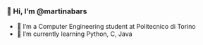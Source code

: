 ### 👋 Hi, I’m @martinabars
- 👀 I’m a Computer Engineering student at Politecnico di Torino
- 🌱 I’m currently learning Python, C, Java
